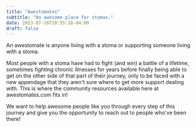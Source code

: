 ```yaml
---
title: "Awestomates"
subtitle: "An awesome place for stomas."
date: 2023-07-18T10:55:18-04:00
draft: false
---
```


An awestomate is anyone living with a stoma or supporting someone living with a stoma.

Most people with a stoma have had to fight (and win) a battle of a lifetime, sometimes fighting chronic illnesses for years before finally being able to get on the other side of that part of their journey, only to be faced with a new appendage that they aren't sure where to get more support dealing with. This is where the community resources available here at awestomates.com fits in!

We want to help awesome people like you through every step of this journey and give you the opportunity to reach out to people who've been there!